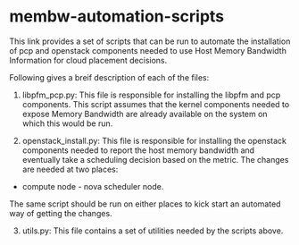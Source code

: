 # membw-automation-scripts

This link provides a set of scripts that can be run to automate
the installation of pcp and openstack components needed to use
Host Memory Bandwidth Information for cloud placement decisions.

Following gives a breif description of each of the files:

1. libpfm_pcp.py: This file is responsible for installing the libpfm
and pcp components. This script assumes that the kernel components needed
to expose Memory Bandwidth are already available on the system on which this
would be run.

2. openstack_install.py: This file is responsible for installing the openstack
components needed to report the host memory bandwidth and eventually take a scheduling
decision based on the metric. The changes are needed at two places:

- compute node - nova scheduler node.

The same script should be run on either places to kick start an automated way of getting the changes.

3. utils.py: This file contains a set of utilities needed by the scripts above.
